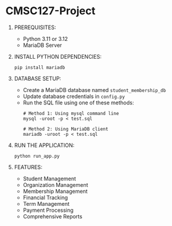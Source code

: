 # CMSC127-Project

1. PREREQUISITES:
   - Python 3.11 or 3.12
   - MariaDB Server

2. INSTALL PYTHON DEPENDENCIES:
   ```
   pip install mariadb
   ```

3. DATABASE SETUP:
   - Create a MariaDB database named `student_membership_db`
   - Update database credentials in `config.py`
   - Run the SQL file using one of these methods:
     ```
     # Method 1: Using mysql command line
     mysql -uroot -p < test.sql

     # Method 2: Using MariaDB client
     mariadb -uroot -p < test.sql
     ```

4. RUN THE APPLICATION:
   ```
   python run_app.py
   ```

5. FEATURES:
   - Student Management
   - Organization Management
   - Membership Management
   - Financial Tracking
   - Term Management
   - Payment Processing
   - Comprehensive Reports